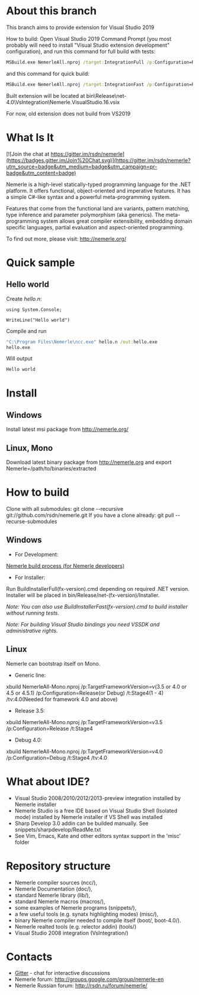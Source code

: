 # About this branch

This branch aims to provide extension for Visual Studio 2019

How to build:
Open Visual Studio 2019 Command Prompt (you most probably will need to install "Visual Studio extension development" configuration), and run this command for full build with tests:
```bat
MSBuild.exe NemerleAll.nproj /target:IntegrationFull /p:Configuration=Release /p:NTargetName=Build /p:TargetFrameworkVersion=v4.0 /p:NeedNewExtension=True
```
and this command for quick build:
```bat
MSBuild.exe NemerleAll.nproj /target:IntegrationFast /p:Configuration=Release /p:NTargetName=Build /p:TargetFrameworkVersion=v4.0 /p:NeedNewExtension=True
```
Built extension will be located at bin\Release\net-4.0\VsIntegration\Nemerle.VisualStudio.16.vsix

For now, old extension does not build from VS2019

# What Is It

[![Join the chat at https://gitter.im/rsdn/nemerle](https://badges.gitter.im/Join%20Chat.svg)](https://gitter.im/rsdn/nemerle?utm_source=badge&utm_medium=badge&utm_campaign=pr-badge&utm_content=badge)

Nemerle is a high-level statically-typed programming language for the .NET platform. It offers functional, object-oriented and imperative features. It has a simple C#-like syntax and a powerful meta-programming system.

Features that come from the functional land are variants, pattern matching, type inference and parameter polymorphism (aka generics). The meta-programming system allows great compiler extensibility, embedding domain specific languages, partial evaluation and aspect-oriented programming.

To find out more, please visit: http://nemerle.org/

# Quick sample

## Hello world

Create _hello.n_:
```nemerle
using System.Console;

WriteLine("Hello world")
```
Compile and run
```bat
"C:\Program Files\Nemerle\ncc.exe" hello.n /out:hello.exe
hello.exe
```
Will output
```bat
Hello world
```
# Install

## Windows

  Install latest msi package from http://nemerle.org/

## Linux, Mono

  Download latest binary package from http://nemerle.org and export Nemerle=/path/to/binaries/extracted

# How to build


Clone with all submodules: git clone --recursive git://github.com/rsdn/nemerle.git
If you have a clone already: git pull --recurse-submodules

## Windows

  * For Development:
  
  [Nemerle build process (for Nemerle developers)](https://github.com/rsdn/nemerle/wiki/Nemerle-build-process-(for-Nemerle-developers))

  * For Installer:
  
  Run BuildInstallerFull(fx-version).cmd depending on required .NET version. Installer will be placed in bin/Release/net-(fx-version)/Installer.
  
  _Note: You can also use BuildInstallerFast(fx-version).cmd to build installer without running tests._

  _Note: For building Visual Studio bindings you need VSSDK and administrative rights._

## Linux

  Nemerle can bootstrap itself on Mono.
  
  * Generic line:
  
  xbuild NemerleAll-Mono.nproj /p:TargetFrameworkVersion=v(3.5 or 4.0 or 4.5 or 4.5.1) /p:Configuration=Release(or Debug) /t:Stage4(1 - 4) /tv:4.0(Needed for framework 4.0 and above)   
  
  * Release 3.5:
  
  xbuild NemerleAll-Mono.nproj /p:TargetFrameworkVersion=v3.5 /p:Configuration=Release /t:Stage4  
  
  * Debug 4.0:
  
  xbuild NemerleAll-Mono.nproj /p:TargetFrameworkVersion=v4.0 /p:Configuration=Debug /t:Stage4 /tv:4.0
  

# What about IDE?

  * Visual Studio 2008/2010/2012/2013-preview integration installed by Nemerle installer
  * Nemerle Studio is a free IDE based on Visual Studio Shell (Isolated mode) installed by Nemerle installer if VS Shell was installed
  * Sharp Develop 3.0 addin can be builded manually. See snippets/sharpdevelop/ReadMe.txt 
  * See Vim, Emacs, Kate and other editors syntax support in the 'misc' folder

# Repository structure

  * Nemerle compiler sources (ncc/),
  * Nemerle Documentation (doc/),
  * standard Nemerle library (lib/),
  * standard Nemerle macros (macros/),
  * some examples of Nemerle programs (snippets/),
  * a few useful tools (e.g. synatx highlighting modes) (misc/),
  * binary Nemerle compiler needed to compile itself (boot/, boot-4.0/).
  * Nemerle realted tools (e.g. relector addin) (tools/)
  * Visual Studio 2008 integration (VsIntegration/)

# Contacts

  * [Gitter](https://gitter.im/rsdn/nemerle) - chat for interactive discussions
  * Nemerle forum: http://groups.google.com/group/nemerle-en
  * Nemerle Russian forum: http://rsdn.ru/forum/nemerle/
